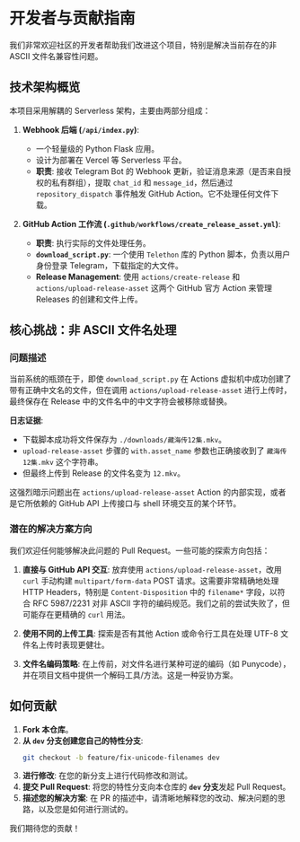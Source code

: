 # 开发者与贡献指南

我们非常欢迎社区的开发者帮助我们改进这个项目，特别是解决当前存在的非 ASCII 文件名兼容性问题。

## 技术架构概览

本项目采用解耦的 Serverless 架构，主要由两部分组成：

1.  **Webhook 后端 (`/api/index.py`)**:
    - 一个轻量级的 Python Flask 应用。
    - 设计为部署在 Vercel 等 Serverless 平台。
    - **职责**: 接收 Telegram Bot 的 Webhook 更新，验证消息来源（是否来自授权的私有群组），提取 `chat_id` 和 `message_id`，然后通过 `repository_dispatch` 事件触发 GitHub Action。它不处理任何文件下载。

2.  **GitHub Action 工作流 (`.github/workflows/create_release_asset.yml`)**:
    - **职责**: 执行实际的文件处理任务。
    - **`download_script.py`**: 一个使用 `Telethon` 库的 Python 脚本，负责以用户身份登录 Telegram，下载指定的大文件。
    - **Release Management**: 使用 `actions/create-release` 和 `actions/upload-release-asset` 这两个 GitHub 官方 Action 来管理 Releases 的创建和文件上传。

## 核心挑战：非 ASCII 文件名处理

### 问题描述
当前系统的瓶颈在于，即使 `download_script.py` 在 Actions 虚拟机中成功创建了带有正确中文名的文件，但在调用 `actions/upload-release-asset` 进行上传时，最终保存在 Release 中的文件名中的中文字符会被移除或替换。

**日志证据**:
- 下载脚本成功将文件保存为 `./downloads/藏海传12集.mkv`。
- `upload-release-asset` 步骤的 `with.asset_name` 参数也正确接收到了 `藏海传12集.mkv` 这个字符串。
- 但最终上传到 Release 的文件名变为 `12.mkv`。

这强烈暗示问题出在 `actions/upload-release-asset` Action 的内部实现，或者是它所依赖的 GitHub API 上传接口与 shell 环境交互的某个环节。

### 潜在的解决方案方向

我们欢迎任何能够解决此问题的 Pull Request。一些可能的探索方向包括：

1.  **直接与 GitHub API 交互**: 放弃使用 `actions/upload-release-asset`，改用 `curl` 手动构建 `multipart/form-data` POST 请求。这需要非常精确地处理 HTTP Headers，特别是 `Content-Disposition` 中的 `filename*` 字段，以符合 RFC 5987/2231 对非 ASCII 字符的编码规范。我们之前的尝试失败了，但可能存在更精确的 `curl` 用法。

2.  **使用不同的上传工具**: 探索是否有其他 Action 或命令行工具在处理 UTF-8 文件名上传时表现更健壮。

3.  **文件名编码策略**: 在上传前，对文件名进行某种可逆的编码（如 Punycode），并在项目文档中提供一个解码工具/方法。这是一种妥协方案。

## 如何贡献

1.  **Fork 本仓库**。
2.  **从 `dev` 分支创建您自己的特性分支**:
    ```bash
    git checkout -b feature/fix-unicode-filenames dev
    ```
3.  **进行修改**: 在您的新分支上进行代码修改和测试。
4.  **提交 Pull Request**: 将您的特性分支向本仓库的 **`dev` 分支**发起 Pull Request。
5.  **描述您的解决方案**: 在 PR 的描述中，请清晰地解释您的改动、解决问题的思路，以及您是如何进行测试的。

我们期待您的贡献！